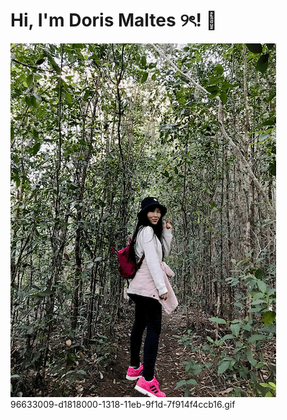 # Hi, I'm Doris Maltes ୨ৎ! 👋
![me](https://github.com/Daisyliu6/Daisyliu6/blob/master/me.gif)
96633009-d1818000-1318-11eb-9f1d-7f914f4ccb16.gif
